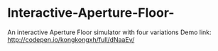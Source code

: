 # Interactive-Aperture-Floor-
An interactive Aperture Floor simulator with four variations
Demo link: <http://codepen.io/kongkongxh/full/dNaaEv/>
